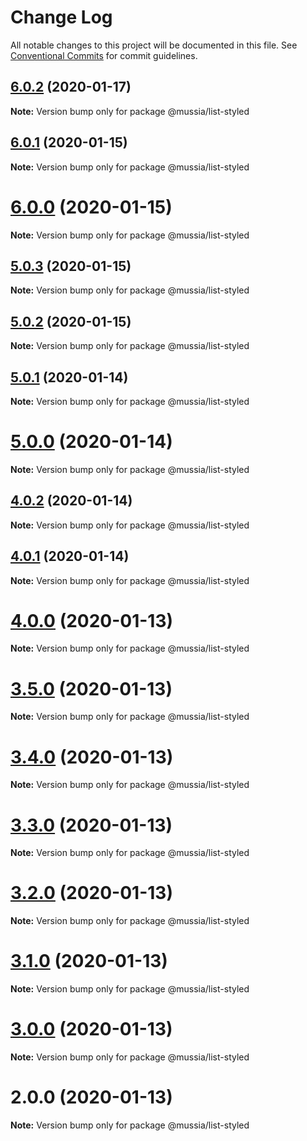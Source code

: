 # Change Log

All notable changes to this project will be documented in this file.
See [Conventional Commits](https://conventionalcommits.org) for commit guidelines.

## [6.0.2](https://github.com/yurikrupnik/mussia3/compare/@mussia/list-styled@6.0.1...@mussia/list-styled@6.0.2) (2020-01-17)

**Note:** Version bump only for package @mussia/list-styled





## [6.0.1](https://github.com/yurikrupnik/mussia3/compare/@mussia/list-styled@6.0.0...@mussia/list-styled@6.0.1) (2020-01-15)

**Note:** Version bump only for package @mussia/list-styled





# [6.0.0](https://github.com/yurikrupnik/mussia3/compare/@mussia/list-styled@5.0.3...@mussia/list-styled@6.0.0) (2020-01-15)

**Note:** Version bump only for package @mussia/list-styled





## [5.0.3](https://github.com/yurikrupnik/mussia3/compare/@mussia/list-styled@5.0.2...@mussia/list-styled@5.0.3) (2020-01-15)

**Note:** Version bump only for package @mussia/list-styled





## [5.0.2](https://github.com/yurikrupnik/mussia3/compare/@mussia/list-styled@5.0.1...@mussia/list-styled@5.0.2) (2020-01-15)

**Note:** Version bump only for package @mussia/list-styled





## [5.0.1](https://github.com/yurikrupnik/mussia3/compare/@mussia/list-styled@5.0.0...@mussia/list-styled@5.0.1) (2020-01-14)

**Note:** Version bump only for package @mussia/list-styled





# [5.0.0](https://github.com/yurikrupnik/mussia3/compare/@mussia/list-styled@4.0.2...@mussia/list-styled@5.0.0) (2020-01-14)

**Note:** Version bump only for package @mussia/list-styled





## [4.0.2](https://github.com/yurikrupnik/mussia3/compare/@mussia/list-styled@4.0.1...@mussia/list-styled@4.0.2) (2020-01-14)

**Note:** Version bump only for package @mussia/list-styled





## [4.0.1](https://github.com/yurikrupnik/mussia3/compare/@mussia/list-styled@4.0.0...@mussia/list-styled@4.0.1) (2020-01-14)

**Note:** Version bump only for package @mussia/list-styled





# [4.0.0](https://github.com/yurikrupnik/mussia3/compare/@mussia/list-styled@3.5.0...@mussia/list-styled@4.0.0) (2020-01-13)

**Note:** Version bump only for package @mussia/list-styled





# [3.5.0](https://github.com/yurikrupnik/mussia3/compare/@mussia/list-styled@3.4.0...@mussia/list-styled@3.5.0) (2020-01-13)

**Note:** Version bump only for package @mussia/list-styled





# [3.4.0](https://github.com/yurikrupnik/mussia3/compare/@mussia/list-styled@3.3.0...@mussia/list-styled@3.4.0) (2020-01-13)

**Note:** Version bump only for package @mussia/list-styled





# [3.3.0](https://github.com/yurikrupnik/mussia3/compare/@mussia/list-styled@3.2.0...@mussia/list-styled@3.3.0) (2020-01-13)

**Note:** Version bump only for package @mussia/list-styled





# [3.2.0](https://github.com/yurikrupnik/mussia3/compare/@mussia/list-styled@3.1.0...@mussia/list-styled@3.2.0) (2020-01-13)

**Note:** Version bump only for package @mussia/list-styled





# [3.1.0](https://github.com/yurikrupnik/mussia3/compare/@mussia/list-styled@3.0.0...@mussia/list-styled@3.1.0) (2020-01-13)

**Note:** Version bump only for package @mussia/list-styled





# [3.0.0](https://github.com/yurikrupnik/mussia3/compare/@mussia/list-styled@2.0.0...@mussia/list-styled@3.0.0) (2020-01-13)

**Note:** Version bump only for package @mussia/list-styled





# 2.0.0 (2020-01-13)

**Note:** Version bump only for package @mussia/list-styled
